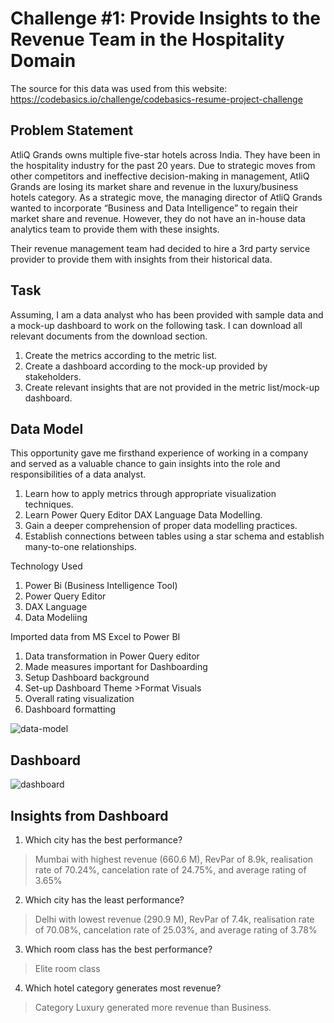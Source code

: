 <h1>Challenge #1: Provide Insights to the Revenue Team in the Hospitality Domain</h1>

The source for this data was used from this website: https://codebasics.io/challenge/codebasics-resume-project-challenge

<h2>Problem Statement</h2>

AtliQ Grands owns multiple five-star hotels across India. They have been in the hospitality industry for the past 20 years. Due to strategic moves from other competitors and ineffective decision-making in management, AtliQ Grands are losing its market share and revenue in the luxury/business hotels category. As a strategic move, the managing director of AtliQ Grands wanted to incorporate “Business and Data Intelligence” to regain their market share and revenue. However, they do not have an in-house data analytics team to provide them with these insights.

Their revenue management team had decided to hire a 3rd party service provider to provide them with insights from their historical data.

<h2>Task</h2>
Assuming, I am a data analyst who has been provided with sample data and a mock-up dashboard to work on the following task. I can download all relevant documents from the download section.

1. Create the metrics according to the metric list.
2. Create a dashboard according to the mock-up provided by stakeholders.
3. Create relevant insights that are not provided in the metric list/mock-up dashboard.

<h2>Data Model</h2>
This opportunity gave me firsthand experience of working in a company and served as a valuable chance to gain insights into the role and responsibilities of a data analyst.

 1. Learn how to apply metrics through appropriate visualization techniques. 
 2. Learn Power Query Editor DAX Language Data Modelling.
 3. Gain a deeper comprehension of proper data modelling practices. 
 4. Establish connections between tables using a star schema and establish many-to-one relationships.

Technology Used
1. Power Bi (Business Intelligence Tool)
2. Power Query Editor
3. DAX Language
4. Data Modeliing

Imported data from MS Excel to Power BI
1. Data transformation in Power Query editor
2. Made measures important for Dashboarding
3. Setup Dashboard background
4. Set-up Dashboard Theme >Format Visuals
5. Overall rating visualization
6. Dashboard formatting

![data-model](https://github.com/tanweiyi00/Power-BI-Project/assets/134860918/d13f80aa-e6ca-4577-a65e-742b42be8fce)

<h2>Dashboard</h2>

![dashboard](https://github.com/tanweiyi00/Power-BI-Project/assets/134860918/7f381d31-ccbe-47bf-a5f2-04a53510598c)

<h2>Insights from Dashboard</h2>

1. Which city has the best performance?

>Mumbai with highest revenue (660.6 M), RevPar of 8.9k, realisation rate of 70.24%, cancelation rate of 24.75%, and average rating of 3.65%

2. Which city has the least performance?

>Delhi with lowest revenue (290.9 M), RevPar of 7.4k, realisation rate of 70.08%, cancelation rate of 25.03%, and average rating of 3.78%

3. Which room class has the best performance?

>Elite room class 

4. Which hotel category generates most revenue?

>Category Luxury generated more revenue than Business.
